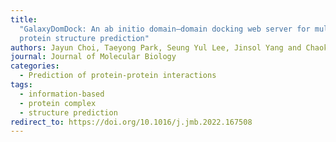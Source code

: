 ```yaml
---
title:
  "GalaxyDomDock: An ab initio domain–domain docking web server for multi-domain
  protein structure prediction"
authors: Jayun Choi, Taeyong Park, Seung Yul Lee, Jinsol Yang and Chaok Seok*
journal: Journal of Molecular Biology
categories:
  - Prediction of protein-protein interactions
tags:
  - information-based
  - protein complex
  - structure prediction
redirect_to: https://doi.org/10.1016/j.jmb.2022.167508
---
```


